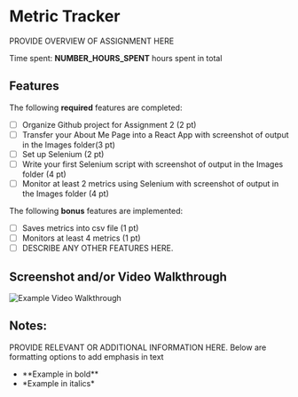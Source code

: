 # Metric Tracker

PROVIDE OVERVIEW OF ASSIGNMENT HERE

Time spent: **NUMBER_HOURS_SPENT** hours spent in total

## Features

The following **required** features are completed:

- [ ] Organize Github project for Assignment 2 (2 pt)
- [ ] Transfer your About Me Page into a React App with screenshot of output in the Images folder(3 pt)
- [ ] Set up Selenium (2 pt)
- [ ] Write your first Selenium script with screenshot of output in the Images folder (4 pt)
- [ ] Monitor at least 2 metrics using Selenium with screenshot of output in the Images folder (4 pt)

The following **bonus** features are implemented:

- [ ] Saves metrics into csv file (1 pt)
- [ ] Monitors at least 4 metrics (1 pt)
- [ ] DESCRIBE ANY OTHER FEATURES HERE.

## Screenshot and/or Video Walkthrough

<img src="https://imgur.com/gallery/4rAXx5x" title='Example Video Walkthrough' width='' alt='Example Video Walkthrough' />

## Notes:

PROVIDE RELEVANT OR ADDITIONAL INFORMATION HERE. Below are formatting options to add emphasis in text

<ul>
  <li>**Example in bold**</li>
  <li>*Example in italics*</li>
</ul>
